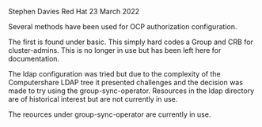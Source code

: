 
Stephen Davies
Red Hat
23 March 2022

Several methods have been used for OCP authorization configuration.

The first is found under basic. This simply hard codes a Group and
CRB for cluster-admins. This is no longer in use but has been left
here for documentation.

The ldap configuration was tried but due to the complexity of the
Computershare LDAP tree it presented challenges and the decision
was made to try using the group-sync-operator. Resources in the
ldap directory are of historical interest but are not currently
in use.

The reources under group-sync-operator are currently in use.
